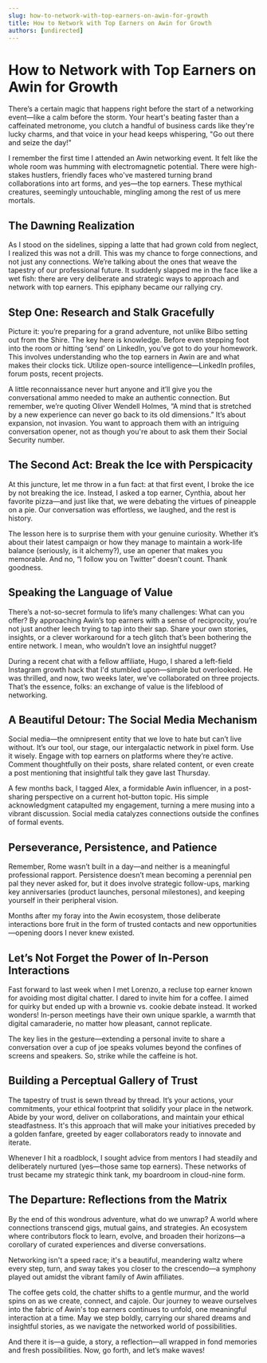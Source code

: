 ```yaml
---
slug: how-to-network-with-top-earners-on-awin-for-growth
title: How to Network with Top Earners on Awin for Growth
authors: [undirected]
---
```



# How to Network with Top Earners on Awin for Growth

There’s a certain magic that happens right before the start of a networking event—like a calm before the storm. Your heart's beating faster than a caffeinated metronome, you clutch a handful of business cards like they're lucky charms, and that voice in your head keeps whispering, "Go out there and seize the day!" 

I remember the first time I attended an Awin networking event. It felt like the whole room was humming with electromagnetic potential. There were high-stakes hustlers, friendly faces who've mastered turning brand collaborations into art forms, and yes—the top earners. These mythical creatures, seemingly untouchable, mingling among the rest of us mere mortals. 

## The Dawning Realization

As I stood on the sidelines, sipping a latte that had grown cold from neglect, I realized this was not a drill. This was my chance to forge connections, and not just any connections. We’re talking about the ones that weave the tapestry of our professional future. It suddenly slapped me in the face like a wet fish: there are very deliberate and strategic ways to approach and network with top earners. This epiphany became our rallying cry.

## Step One: Research and Stalk Gracefully

Picture it: you’re preparing for a grand adventure, not unlike Bilbo setting out from the Shire. The key here is knowledge. Before even stepping foot into the room or hitting ‘send’ on LinkedIn, you’ve got to do your homework. This involves understanding who the top earners in Awin are and what makes their clocks tick. Utilize open-source intelligence—LinkedIn profiles, forum posts, recent projects.

A little reconnaissance never hurt anyone and it’ll give you the conversational ammo needed to make an authentic connection. But remember, we’re quoting Oliver Wendell Holmes, “A mind that is stretched by a new experience can never go back to its old dimensions.” It’s about expansion, not invasion. You want to approach them with an intriguing conversation opener, not as though you're about to ask them their Social Security number.

## The Second Act: Break the Ice with Perspicacity

At this juncture, let me throw in a fun fact: at that first event, I broke the ice by not breaking the ice. Instead, I asked a top earner, Cynthia, about her favorite pizza—and just like that, we were debating the virtues of pineapple on a pie. Our conversation was effortless, we laughed, and the rest is history.

The lesson here is to surprise them with your genuine curiosity. Whether it’s about their latest campaign or how they manage to maintain a work-life balance (seriously, is it alchemy?), use an opener that makes you memorable. And no, “I follow you on Twitter” doesn’t count. Thank goodness.

## Speaking the Language of Value

There’s a not-so-secret formula to life’s many challenges: What can you offer? By approaching Awin’s top earners with a sense of reciprocity, you’re not just another leech trying to tap into their sap. Share your own stories, insights, or a clever workaround for a tech glitch that’s been bothering the entire network. I mean, who wouldn’t love an insightful nugget? 

During a recent chat with a fellow affiliate, Hugo, I shared a left-field Instagram growth hack that I'd stumbled upon—simple but overlooked. He was thrilled, and now, two weeks later, we've collaborated on three projects. That’s the essence, folks: an exchange of value is the lifeblood of networking.

## A Beautiful Detour: The Social Media Mechanism

Social media—the omnipresent entity that we love to hate but can’t live without. It’s our tool, our stage, our intergalactic network in pixel form. Use it wisely. Engage with top earners on platforms where they’re active. Comment thoughtfully on their posts, share related content, or even create a post mentioning that insightful talk they gave last Thursday.

A few months back, I tagged Alex, a formidable Awin influencer, in a post-sharing perspective on a current hot-button topic. His simple acknowledgment catapulted my engagement, turning a mere musing into a vibrant discussion. Social media catalyzes connections outside the confines of formal events. 

## Perseverance, Persistence, and Patience

Remember, Rome wasn’t built in a day—and neither is a meaningful professional rapport. Persistence doesn’t mean becoming a perennial pen pal they never asked for, but it does involve strategic follow-ups, marking key anniversaries (product launches, personal milestones), and keeping yourself in their peripheral vision.

Months after my foray into the Awin ecosystem, those deliberate interactions bore fruit in the form of trusted contacts and new opportunities—opening doors I never knew existed.

## Let’s Not Forget the Power of In-Person Interactions

Fast forward to last week when I met Lorenzo, a recluse top earner known for avoiding most digital chatter. I dared to invite him for a coffee. I aimed for quirky but ended up with a brownie vs. cookie debate instead. It worked wonders! In-person meetings have their own unique sparkle, a warmth that digital camaraderie, no matter how pleasant, cannot replicate.

The key lies in the gesture—extending a personal invite to share a conversation over a cup of joe speaks volumes beyond the confines of screens and speakers. So, strike while the caffeine is hot.

## Building a Perceptual Gallery of Trust

The tapestry of trust is sewn thread by thread. It’s your actions, your commitments, your ethical footprint that solidify your place in the network. Abide by your word, deliver on collaborations, and maintain your ethical steadfastness. It's this approach that will make your initiatives preceded by a golden fanfare, greeted by eager collaborators ready to innovate and iterate.

Whenever I hit a roadblock, I sought advice from mentors I had steadily and deliberately nurtured (yes—those same top earners). These networks of trust became my strategic think tank, my boardroom in cloud-nine form.

## The Departure: Reflections from the Matrix

By the end of this wondrous adventure, what do we unwrap? A world where connections transcend gigs, mutual gains, and strategies. An ecosystem where contributors flock to learn, evolve, and broaden their horizons—a corollary of curated experiences and diverse conversations.

Networking isn't a speed race; it's a beautiful, meandering waltz where every step, turn, and sway takes you closer to the crescendo—a symphony played out amidst the vibrant family of Awin affiliates.

The coffee gets cold, the chatter shifts to a gentle murmur, and the world spins on as we create, connect, and cajole. Our journey to weave ourselves into the fabric of Awin's top earners continues to unfold, one meaningful interaction at a time. May we step boldly, carrying our shared dreams and insightful stories, as we navigate the networked world of possibilities.

And there it is—a guide, a story, a reflection—all wrapped in fond memories and fresh possibilities. Now, go forth, and let’s make waves!
